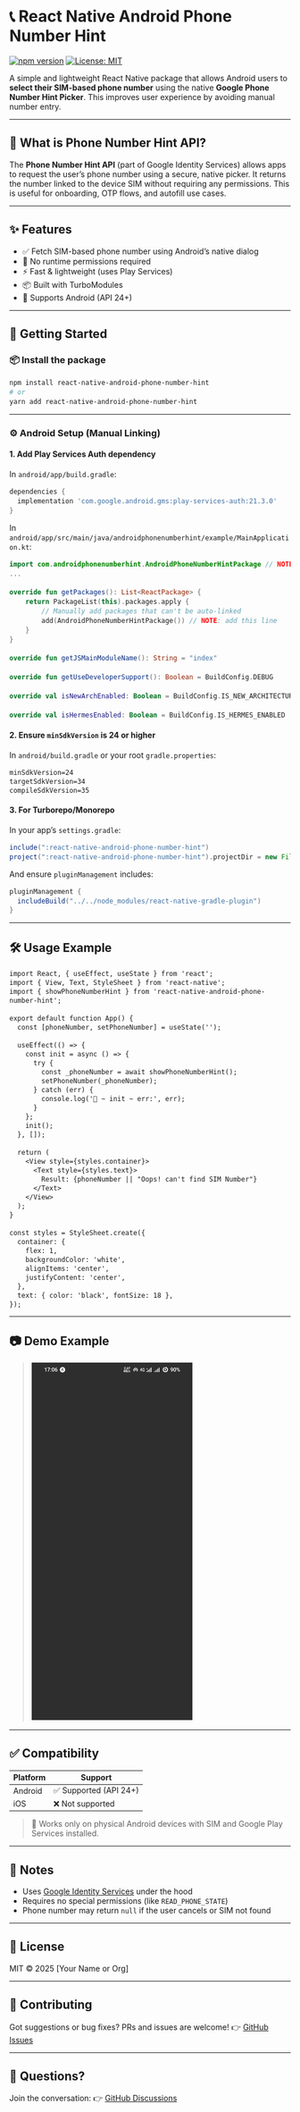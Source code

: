 
# 📞 React Native Android Phone Number Hint

[![npm version](https://img.shields.io/npm/v/react-native-android-phone-number-hint.svg)](https://www.npmjs.com/package/@shayrn/react-native-android-phone-number-hint)
[![License: MIT](https://img.shields.io/badge/License-MIT-yellow.svg)](LICENSE)

A simple and lightweight React Native package that allows Android users to **select their SIM-based phone number** using the native **Google Phone Number Hint Picker**. This improves user experience by avoiding manual number entry.

---

## 🧩 What is Phone Number Hint API?

The **Phone Number Hint API** (part of Google Identity Services) allows apps to request the user’s phone number using a secure, native picker. It returns the number linked to the device SIM without requiring any permissions. This is useful for onboarding, OTP flows, and autofill use cases.

---

## ✨ Features

- ✅ Fetch SIM-based phone number using Android’s native dialog
- 🚫 No runtime permissions required
- ⚡ Fast & lightweight (uses Play Services)
- 📦 Built with TurboModules
- 📱 Supports Android (API 24+)

---

## 🚀 Getting Started

### 📦 Install the package

```bash
npm install react-native-android-phone-number-hint
# or
yarn add react-native-android-phone-number-hint
````

---

### ⚙️ Android Setup (Manual Linking)

#### 1. Add Play Services Auth dependency 

In `android/app/build.gradle`:

```gradle
dependencies {
  implementation 'com.google.android.gms:play-services-auth:21.3.0'
}
```

In `android/app/src/main/java/androidphonenumberhint/example/MainApplication.kt`:

```kt
import com.androidphonenumberhint.AndroidPhoneNumberHintPackage // NOTE: Add this line
...

override fun getPackages(): List<ReactPackage> {
    return PackageList(this).packages.apply {
        // Manually add packages that can't be auto-linked
        add(AndroidPhoneNumberHintPackage()) // NOTE: add this line
    }
}

override fun getJSMainModuleName(): String = "index"

override fun getUseDeveloperSupport(): Boolean = BuildConfig.DEBUG

override val isNewArchEnabled: Boolean = BuildConfig.IS_NEW_ARCHITECTURE_ENABLED

override val isHermesEnabled: Boolean = BuildConfig.IS_HERMES_ENABLED
```

#### 2. Ensure `minSdkVersion` is 24 or higher

In `android/build.gradle` or your root `gradle.properties`:

```properties
minSdkVersion=24
targetSdkVersion=34
compileSdkVersion=35
```

#### 3. For Turborepo/Monorepo

In your app’s `settings.gradle`:

```gradle
include(":react-native-android-phone-number-hint")
project(":react-native-android-phone-number-hint").projectDir = new File(rootDir, "../../packages/react-native-android-phone-number-hint/android")
```

And ensure `pluginManagement` includes:

```gradle
pluginManagement {
  includeBuild("../../node_modules/react-native-gradle-plugin")
}
```

---

## 🛠️ Usage Example

```tsx
import React, { useEffect, useState } from 'react';
import { View, Text, StyleSheet } from 'react-native';
import { showPhoneNumberHint } from 'react-native-android-phone-number-hint';

export default function App() {
  const [phoneNumber, setPhoneNumber] = useState('');

  useEffect(() => {
    const init = async () => {
      try {
        const _phoneNumber = await showPhoneNumberHint();
        setPhoneNumber(_phoneNumber);
      } catch (err) {
        console.log('🚀 ~ init ~ err:', err);
      }
    };
    init();
  }, []);

  return (
    <View style={styles.container}>
      <Text style={styles.text}>
        Result: {phoneNumber || "Oops! can't find SIM Number"}
      </Text>
    </View>
  );
}

const styles = StyleSheet.create({
  container: {
    flex: 1,
    backgroundColor: 'white',
    alignItems: 'center',
    justifyContent: 'center',
  },
  text: { color: 'black', fontSize: 18 },
});
```

---

## 📷 Demo Example

> ![Demo](./demo.gif)

---

## ✅ Compatibility

| Platform | Support               |
| -------- | --------------------- |
| Android  | ✅ Supported (API 24+) |
| iOS      | ❌ Not supported       |

> 📱 Works only on physical Android devices with SIM and Google Play Services installed.

---

## 🧠 Notes

* Uses [Google Identity Services](https://developers.google.com/identity) under the hood
* Requires no special permissions (like `READ_PHONE_STATE`)
* Phone number may return `null` if the user cancels or SIM not found

---

## 📄 License

MIT © 2025 \[Your Name or Org]

---

## 🙌 Contributing

Got suggestions or bug fixes? PRs and issues are welcome!
👉 [GitHub Issues](https://github.com/your-username/react-native-android-phone-number-hint/issues)

---

## 💬 Questions?

Join the conversation:
👉 [GitHub Discussions](https://github.com/your-username/react-native-android-phone-number-hint/discussions)


